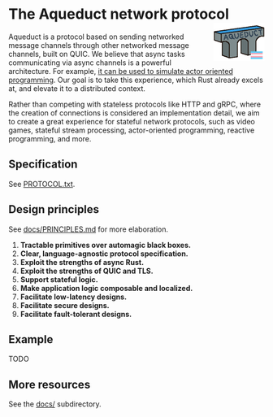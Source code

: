 
<h1>
    The Aqueduct network protocol
    <img align="right" width="100" src="docs/.assets/aqueduct.png"/>
</h1>

Aqueduct is a protocol based on sending networked message channels through
other networked message channels, built on QUIC. We believe that async tasks
communicating via async channels is a powerful architecture. For example,
[it can be used to simulate actor oriented programming][1]. Our goal is to take
this experience, which Rust already excels at, and elevate it to a distributed
context.

[1]: https://ryhl.io/blog/actors-with-tokio/

Rather than competing with stateless protocols like HTTP and gRPC, where the
creation of connections is considered an implementation detail, we aim to
create a great experience for stateful network protocols, such as video games,
stateful stream processing, actor-oriented programming, reactive programming,
and more.

## Specification

See [PROTOCOL.txt](PROTOCOL.txt).

## Design principles

See [docs/PRINCIPLES.md](PROTOCOL.txt) for more elaboration.

1. **Tractable primitives over automagic black boxes.**
2. **Clear, language-agnostic protocol specification.**
3. **Exploit the strengths of async Rust.**
4. **Exploit the strengths of QUIC and TLS.**
5. **Support stateful logic.**
6. **Make application logic composable and localized.**
7. **Facilitate low-latency designs.**
8. **Facilitate secure designs.**
9. **Facilitate fault-tolerant designs.**

## Example

TODO

## More resources

See the [docs/](docs) subdirectory.

